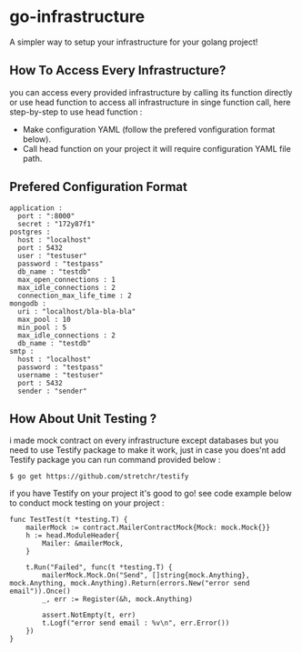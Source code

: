 # go-infrastructure
A simpler way to setup your infrastructure for your golang project!

## How To Access Every Infrastructure?
you can access every provided infrastructure by calling its function directly or use head function to access all infrastructure in singe function call, here step-by-step to use head function :
* Make configuration YAML (follow the prefered vonfiguration format below).
* Call head function on your project it will require configuration YAML file path.

## Prefered Configuration Format
```
application :
  port : ":8000"
  secret : "172y87f1"
postgres : 
  host : "localhost"
  port : 5432
  user : "testuser"
  password : "testpass"
  db_name : "testdb"
  max_open_connections : 1
  max_idle_connections : 2
  connection_max_life_time : 2
mongodb : 
  uri : "localhost/bla-bla-bla"
  max_pool : 10
  min_pool : 5
  max_idle_connections : 2
  db_name : "testdb"
smtp : 
  host : "localhost"
  password : "testpass"
  username : "testuser"
  port : 5432
  sender : "sender"
```

## How About Unit Testing ?
i made mock contract on every infrastructure except databases but you need to use Testify package to make it work, just in case you does'nt add Testify package you can run command provided below :

```
$ go get https://github.com/stretchr/testify
```
if you have Testify on your project it's good to go! see code example below to conduct mock testing on your project :

```
func TestTest(t *testing.T) {
	mailerMock := contract.MailerContractMock{Mock: mock.Mock{}}
	h := head.ModuleHeader{
		Mailer: &mailerMock,
	}

	t.Run("Failed", func(t *testing.T) {
		mailerMock.Mock.On("Send", []string{mock.Anything}, mock.Anything, mock.Anything).Return(errors.New("error send email")).Once()
		_, err := Register(&h, mock.Anything)

		assert.NotEmpty(t, err)
		t.Logf("error send email : %v\n", err.Error())
	})
}

```
